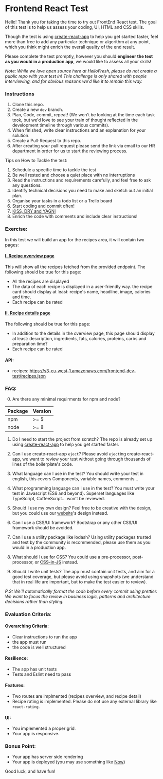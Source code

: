 # Frontend React Test

Hello! Thank you for taking the time to try out FrontEnd React test. The goal of this test is to help us assess your coding, UI, HTML and CSS skills.

Though the test is using [create-react-app](https://github.com/facebook/create-react-app) to help you get started faster, feel more than free to add any particular technique or algorithm at any point, which you think might enrich the overall quality of the end result.

Please complete the test promptly, however you should **engineer the test as you would in a production app**, we would like to assess all your skills!

_Note: While we love open source here at HelloFresh, please do not create a public repo with your test in! This challenge is only shared with people interviewing, and for obvious reasons we'd like it to remain this way._

### Instructions

1.  Clone this repo.
2.  Create a new `dev` branch.
3.  Plan, Code, commit, repeat! (We won't be looking at the time each task took, but we'd love to see your train of thought reflected in the development timeline through various commits).
4.  When finished, write clear instructions and an explanation for your solution.
5.  Create a Pull-Request to this repo.
6.  After creating your pull request please send the link via email to our HR department in order for us to start the reviewing process.

Tips on How to Tackle the test:

1.  Schedule a specific time to tackle the test
2.  Be well rested and choose a quiet place with no interruptions
3.  Read the instructions and requirements carefully, and feel free to ask any questions.
4.  Identify technical decisions you need to make and sketch out an initial plan.
5.  Organise your tasks in a todo list or a Trello board
6.  Start coding and commit often!
7.  [KISS, DRY and YAGNI](https://www.itexico.com/blog/software-development-kiss-yagni-dry-3-principles-to-simplify-your-life)
8.  Enrich the code with comments and include clear instructions!

### Exercise:

In this test we will build an app for the recipes area, it will contain two pages:

#### [I. Recipe overview page](https://www.hellofresh.com/recipes/)

This will show all the recipes fetched from the provided endpoint.
The following should be true for this page:

- All the recipes are displayed
- The data of each recipe is displayed in a user-friendly way. the recipe card should display at least: recipe's name, headline, image, calories and time.
- Each recipe can be rated

#### [II. Recipe details page](https://www.hellofresh.com/recipes/quick-beef-ragu-spaghetti-5abd4797ae08b549e56a1502?locale=en-US)

The following should be true for this page:

- In addition to the details in the overview page, this page should display at least: description, ingredients, fats, calories, proteins, carbs and preparation time?
- Each recipe can be rated

#### API:

- recipes: https://s3-eu-west-1.amazonaws.com/frontend-dev-test/recipes.json

### FAQ:

0.  Are there any minimal requirments for npm and node?

| Package | Version |
| ------- | ------- |
| npm     | >= 5    |
| node    | >= 8    |

1.  Do I need to start the project from scratch?
    The repo is already set up using [create-react-app](https://github.com/facebook/create-react-app) to help you get started faster.

2.  Can I use create-react-app `eject`?
    Please avoid `eject`ing create-react-app, we want to review your test without going through thousands of lines of the boilerplate's code.

3.  What language can I use in the test?
    You should write your test in english, this covers Components, variable names, comments...

4.  What programming language can I use in the test?
    You must write your test in Javascript (ES6 and beyond). Superset languages like TypeScript, CoffeeScript... won't be reviewed.

5.  Should I use my own design?
    Feel free to be creative with the design, but you could use our [website](https://www.hellofresh.com/recipes/)'s design instead.

6.  Can I use a CSS/UI framework?
    Bootstrap or any other CSS/UI framework should be avoided.

7.  Can I use a utility package like lodash?
    Using utility packages trusted and test by the community is recommended, please use them as you would in a production app.

8.  What should I use for CSS?
    You could use a pre-processor, post-processor, or [CSS-in-JS](https://github.com/MicheleBertoli/css-in-js) instead.

9.  Should I write unit tests?
    The app must contain unit tests, and aim for a good test coverage, but please avoid using snapshots (we understand that in real life are important, but to make the test easier to review).

_P.S: We'll automatically format the code before every commit using prettier. We want to focus the review in business logic, patterns and architecture decisions rather than styling._

### Evaluation Criteria:

#### Overarching Criteria:

- Clear instructions to run the app
- the app must run
- the code is well structured

#### Resilience:

- The app has unit tests
- Tests and Eslint need to pass

#### Features:

- Two routes are implmented (recipes overview, and recipe detail)
- Recipe rating is implemented. Please do not use any external library like `react-rating`.

#### UI:

- You implemented a proper grid.
- Your app is responsive.

### Bonus Point:

- Your app has server side rendering
- Your app is deployed (you may use something like [Now](https://zeit.co/now))

Good luck, and have fun!
